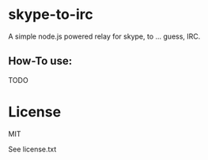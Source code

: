 # skype-to-irc

A simple node.js powered relay for skype, to ... guess, IRC.


## How-To use:

TODO

# License

MIT

See license.txt
